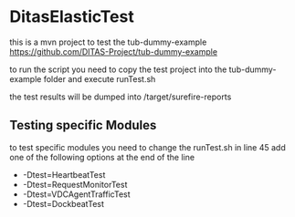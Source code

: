 # DitasElasticTest
this is a mvn project to test the tub-dummy-example https://github.com/DITAS-Project/tub-dummy-example

to run the script you need to copy the test project into the tub-dummy-example folder and execute runTest.sh

the test results will be dumped into /target/surefire-reports 

## Testing specific Modules

to test specific modules you need to change the runTest.sh in line 45 add one of the following options at the end of the line

* -Dtest=HeartbeatTest 
* -Dtest=RequestMonitorTest 
* -Dtest=VDCAgentTrafficTest 
* -Dtest=DockbeatTest 



